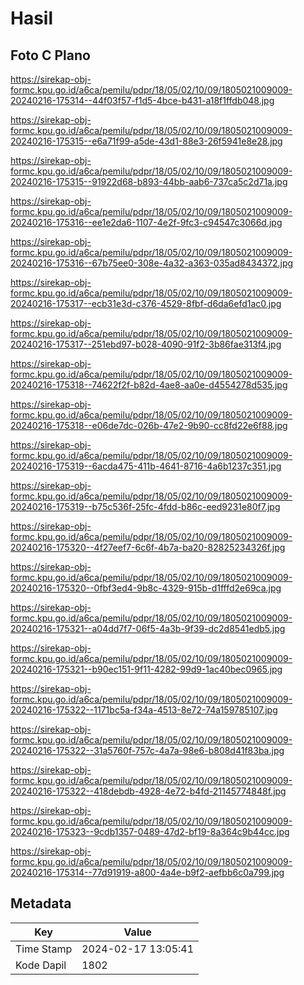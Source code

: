 # Hasil

## Foto C Plano

https://sirekap-obj-formc.kpu.go.id/a6ca/pemilu/pdpr/18/05/02/10/09/1805021009009-20240216-175314--44f03f57-f1d5-4bce-b431-a18f1ffdb048.jpg

https://sirekap-obj-formc.kpu.go.id/a6ca/pemilu/pdpr/18/05/02/10/09/1805021009009-20240216-175315--e6a71f99-a5de-43d1-88e3-26f5941e8e28.jpg

https://sirekap-obj-formc.kpu.go.id/a6ca/pemilu/pdpr/18/05/02/10/09/1805021009009-20240216-175315--91922d68-b893-44bb-aab6-737ca5c2d71a.jpg

https://sirekap-obj-formc.kpu.go.id/a6ca/pemilu/pdpr/18/05/02/10/09/1805021009009-20240216-175316--ee1e2da6-1107-4e2f-9fc3-c94547c3066d.jpg

https://sirekap-obj-formc.kpu.go.id/a6ca/pemilu/pdpr/18/05/02/10/09/1805021009009-20240216-175316--67b75ee0-308e-4a32-a363-035ad8434372.jpg

https://sirekap-obj-formc.kpu.go.id/a6ca/pemilu/pdpr/18/05/02/10/09/1805021009009-20240216-175317--ecb31e3d-c376-4529-8fbf-d6da6efd1ac0.jpg

https://sirekap-obj-formc.kpu.go.id/a6ca/pemilu/pdpr/18/05/02/10/09/1805021009009-20240216-175317--251ebd97-b028-4090-91f2-3b86fae313f4.jpg

https://sirekap-obj-formc.kpu.go.id/a6ca/pemilu/pdpr/18/05/02/10/09/1805021009009-20240216-175318--74622f2f-b82d-4ae8-aa0e-d4554278d535.jpg

https://sirekap-obj-formc.kpu.go.id/a6ca/pemilu/pdpr/18/05/02/10/09/1805021009009-20240216-175318--e06de7dc-026b-47e2-9b90-cc8fd22e6f88.jpg

https://sirekap-obj-formc.kpu.go.id/a6ca/pemilu/pdpr/18/05/02/10/09/1805021009009-20240216-175319--6acda475-411b-4641-8716-4a6b1237c351.jpg

https://sirekap-obj-formc.kpu.go.id/a6ca/pemilu/pdpr/18/05/02/10/09/1805021009009-20240216-175319--b75c536f-25fc-4fdd-b86c-eed9231e80f7.jpg

https://sirekap-obj-formc.kpu.go.id/a6ca/pemilu/pdpr/18/05/02/10/09/1805021009009-20240216-175320--4f27eef7-6c6f-4b7a-ba20-82825234326f.jpg

https://sirekap-obj-formc.kpu.go.id/a6ca/pemilu/pdpr/18/05/02/10/09/1805021009009-20240216-175320--0fbf3ed4-9b8c-4329-915b-d1fffd2e69ca.jpg

https://sirekap-obj-formc.kpu.go.id/a6ca/pemilu/pdpr/18/05/02/10/09/1805021009009-20240216-175321--a04dd7f7-06f5-4a3b-9f39-dc2d8541edb5.jpg

https://sirekap-obj-formc.kpu.go.id/a6ca/pemilu/pdpr/18/05/02/10/09/1805021009009-20240216-175321--b90ec151-9f11-4282-99d9-1ac40bec0965.jpg

https://sirekap-obj-formc.kpu.go.id/a6ca/pemilu/pdpr/18/05/02/10/09/1805021009009-20240216-175322--1171bc5a-f34a-4513-8e72-74a159785107.jpg

https://sirekap-obj-formc.kpu.go.id/a6ca/pemilu/pdpr/18/05/02/10/09/1805021009009-20240216-175322--31a5760f-757c-4a7a-98e6-b808d41f83ba.jpg

https://sirekap-obj-formc.kpu.go.id/a6ca/pemilu/pdpr/18/05/02/10/09/1805021009009-20240216-175322--418debdb-4928-4e72-b4fd-21145774848f.jpg

https://sirekap-obj-formc.kpu.go.id/a6ca/pemilu/pdpr/18/05/02/10/09/1805021009009-20240216-175323--9cdb1357-0489-47d2-bf19-8a364c9b44cc.jpg

https://sirekap-obj-formc.kpu.go.id/a6ca/pemilu/pdpr/18/05/02/10/09/1805021009009-20240216-175314--77d91919-a800-4a4e-b9f2-aefbb6c0a799.jpg


## Metadata

| Key        | Value               |
| ---------- | ------------------- |
| Time Stamp | 2024-02-17 13:05:41 |
| Kode Dapil | 1802                |



